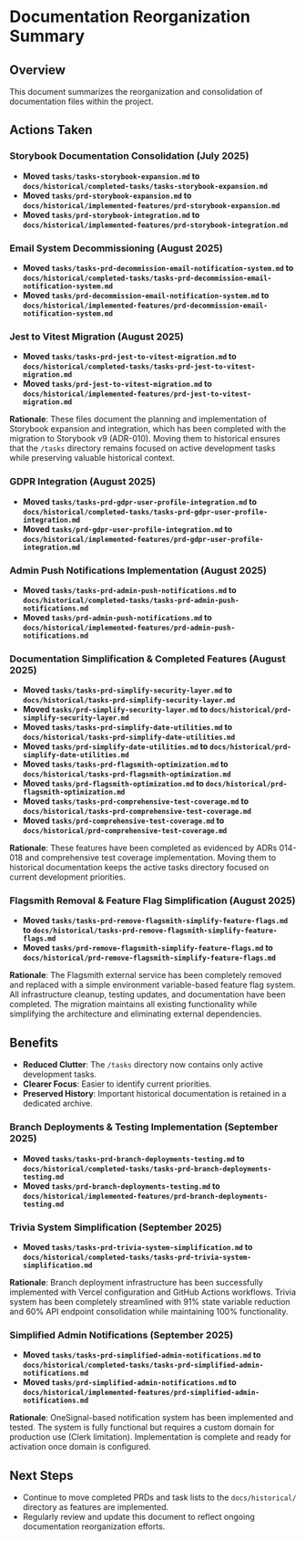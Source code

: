 # Documentation Reorganization Summary

## Overview
This document summarizes the reorganization and consolidation of documentation files within the project.

## Actions Taken

### Storybook Documentation Consolidation (July 2025)
- **Moved `tasks/tasks-storybook-expansion.md` to `docs/historical/completed-tasks/tasks-storybook-expansion.md`**
- **Moved `tasks/prd-storybook-expansion.md` to `docs/historical/implemented-features/prd-storybook-expansion.md`**
- **Moved `tasks/prd-storybook-integration.md` to `docs/historical/implemented-features/prd-storybook-integration.md`**

### Email System Decommissioning (August 2025)
- **Moved `tasks/tasks-prd-decommission-email-notification-system.md` to `docs/historical/completed-tasks/tasks-prd-decommission-email-notification-system.md`**
- **Moved `tasks/prd-decommission-email-notification-system.md` to `docs/historical/implemented-features/prd-decommission-email-notification-system.md`**

### Jest to Vitest Migration (August 2025)
- **Moved `tasks/tasks-prd-jest-to-vitest-migration.md` to `docs/historical/completed-tasks/tasks-prd-jest-to-vitest-migration.md`**
- **Moved `tasks/prd-jest-to-vitest-migration.md` to `docs/historical/implemented-features/prd-jest-to-vitest-migration.md`**

**Rationale**: These files document the planning and implementation of Storybook expansion and integration, which has been completed with the migration to Storybook v9 (ADR-010). Moving them to historical ensures that the `/tasks` directory remains focused on active development tasks while preserving valuable historical context.

### GDPR Integration (August 2025)
- **Moved `tasks/tasks-prd-gdpr-user-profile-integration.md` to `docs/historical/completed-tasks/tasks-prd-gdpr-user-profile-integration.md`**
- **Moved `tasks/prd-gdpr-user-profile-integration.md` to `docs/historical/implemented-features/prd-gdpr-user-profile-integration.md`**

### Admin Push Notifications Implementation (August 2025)
- **Moved `tasks/tasks-prd-admin-push-notifications.md` to `docs/historical/completed-tasks/tasks-prd-admin-push-notifications.md`**
- **Moved `tasks/prd-admin-push-notifications.md` to `docs/historical/implemented-features/prd-admin-push-notifications.md`**

### Documentation Simplification & Completed Features (August 2025)
- **Moved `tasks/tasks-prd-simplify-security-layer.md` to `docs/historical/tasks-prd-simplify-security-layer.md`**
- **Moved `tasks/prd-simplify-security-layer.md` to `docs/historical/prd-simplify-security-layer.md`**
- **Moved `tasks/tasks-prd-simplify-date-utilities.md` to `docs/historical/tasks-prd-simplify-date-utilities.md`**
- **Moved `tasks/prd-simplify-date-utilities.md` to `docs/historical/prd-simplify-date-utilities.md`**
- **Moved `tasks/tasks-prd-flagsmith-optimization.md` to `docs/historical/tasks-prd-flagsmith-optimization.md`**
- **Moved `tasks/prd-flagsmith-optimization.md` to `docs/historical/prd-flagsmith-optimization.md`**
- **Moved `tasks/tasks-prd-comprehensive-test-coverage.md` to `docs/historical/tasks-prd-comprehensive-test-coverage.md`**
- **Moved `tasks/prd-comprehensive-test-coverage.md` to `docs/historical/prd-comprehensive-test-coverage.md`**

**Rationale**: These features have been completed as evidenced by ADRs 014-018 and comprehensive test coverage implementation. Moving them to historical documentation keeps the active tasks directory focused on current development priorities.

### Flagsmith Removal & Feature Flag Simplification (August 2025)
- **Moved `tasks/tasks-prd-remove-flagsmith-simplify-feature-flags.md` to `docs/historical/tasks-prd-remove-flagsmith-simplify-feature-flags.md`**
- **Moved `tasks/prd-remove-flagsmith-simplify-feature-flags.md` to `docs/historical/prd-remove-flagsmith-simplify-feature-flags.md`**

**Rationale**: The Flagsmith external service has been completely removed and replaced with a simple environment variable-based feature flag system. All infrastructure cleanup, testing updates, and documentation have been completed. The migration maintains all existing functionality while simplifying the architecture and eliminating external dependencies.

## Benefits
- **Reduced Clutter**: The `/tasks` directory now contains only active development tasks.
- **Clearer Focus**: Easier to identify current priorities.
- **Preserved History**: Important historical documentation is retained in a dedicated archive.

### Branch Deployments & Testing Implementation (September 2025)
- **Moved `tasks/tasks-prd-branch-deployments-testing.md` to `docs/historical/completed-tasks/tasks-prd-branch-deployments-testing.md`**
- **Moved `tasks/prd-branch-deployments-testing.md` to `docs/historical/implemented-features/prd-branch-deployments-testing.md`**

### Trivia System Simplification (September 2025)
- **Moved `tasks/tasks-prd-trivia-system-simplification.md` to `docs/historical/completed-tasks/tasks-prd-trivia-system-simplification.md`**

**Rationale**: Branch deployment infrastructure has been successfully implemented with Vercel configuration and GitHub Actions workflows. Trivia system has been completely streamlined with 91% state variable reduction and 60% API endpoint consolidation while maintaining 100% functionality.

### Simplified Admin Notifications (September 2025)
- **Moved `tasks/tasks-prd-simplified-admin-notifications.md` to `docs/historical/completed-tasks/tasks-prd-simplified-admin-notifications.md`**
- **Moved `tasks/prd-simplified-admin-notifications.md` to `docs/historical/implemented-features/prd-simplified-admin-notifications.md`**

**Rationale**: OneSignal-based notification system has been implemented and tested. The system is fully functional but requires a custom domain for production use (Clerk limitation). Implementation is complete and ready for activation once domain is configured.

## Next Steps
- Continue to move completed PRDs and task lists to the `docs/historical/` directory as features are implemented.
- Regularly review and update this document to reflect ongoing documentation reorganization efforts.